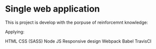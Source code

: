 # Single web application

This is project is develop with the porpuse of reinforcemnt knowledge:

Applying:

HTML
CSS (SASS)
Node JS
Responsive design
Webpack
Babel
TravisCI
